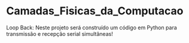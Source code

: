 # Camadas_Fisicas_da_Computacao

Loop Back: Neste projeto será construído um código em Python para transmissão e recepção serial simultâneas!
